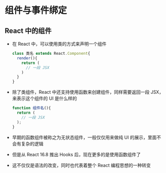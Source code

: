 # 组件与事件绑定

## React 中的组件

+ 在 React 中，可以使用类的方式来声明一个组件

  ```js
  class 类名 extends React.Component{
    render(){
      return (
        // 一段 JSX
      )
    }
  }
  ```

+ 除了类组件，React 中还支持使用函数来创建组件，同样需要返回一段 JSX，来表示这个组件的 UI 是什么样的

  ```js
  function 组件名(){
    return (
      // 一段 JSX
    );
  }
  ```

+ 早期的函数组件被称之为无状态组件，一般仅仅用来做纯 UI 的展示，里面不会有复杂的逻辑

+ 但是从 React 16.8 推出 Hooks 后，现在更多的是使用函数组件了

+ 这不仅仅是语法的改变，同时也代表着整个 React 编程思想的一种转变
